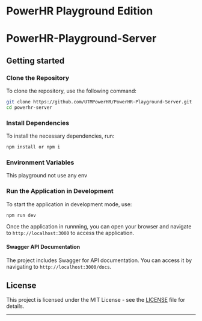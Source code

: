 # PowerHR Playground Edition
# PowerHR-Playground-Server
## Getting started

### Clone the Repository

To clone the repository, use the following command:

```sh
git clone https://github.com/UTMPowerHR/PowerHR-Playground-Server.git
cd powerhr-server
```

### Install Dependencies

To install the necessary dependencies, run:

```sh
npm install or npm i
```

### Environment Variables

This playground not use any env

### Run the Application in Development

To start the application in development mode, use:

```sh
npm run dev
```

Once the application in runnning, you can open your browser and navigate to
`http://localhost:3000` to access the application.

#### Swagger API Documentation
The project includes Swagger for API documentation. You can access it by navigating to
`http://localhost:3000/docs`.


License
-------

This project is licensed under the MIT License - see the [LICENSE](LICENSE) file for details.

* * *

